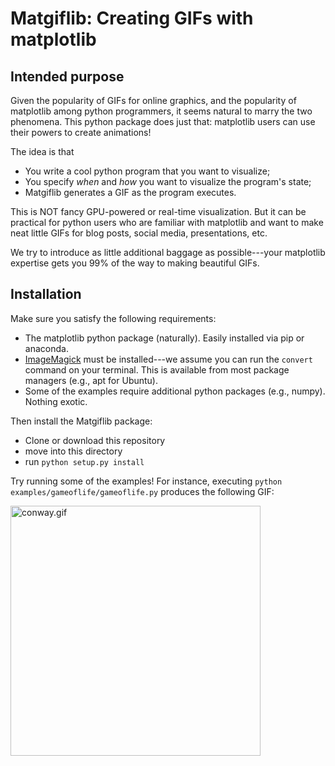 # Matgiflib: Creating GIFs with matplotlib 

## Intended purpose
Given the popularity of GIFs for online graphics, and the popularity of matplotlib among python programmers, it seems natural to marry the two phenomena. This python package does just that: matplotlib users can use their powers to create animations! 

The idea is that
* You write a cool python program that you want to visualize;
* You specify _when_ and _how_ you want to visualize the program's state;
* Matgiflib generates a GIF as the program executes.

This is NOT fancy GPU-powered or real-time visualization. 
But it can be practical for python users who are familiar with matplotlib and want to make neat little GIFs for blog posts, social media, presentations, etc.

We try to introduce as little additional baggage as possible---your matplotlib expertise gets you 99% of the way to making beautiful GIFs.

## Installation
Make sure you satisfy the following requirements:
* The matplotlib python package (naturally). Easily installed via pip or anaconda.
* [ImageMagick](https://www.imagemagick.org/script/index.php) must be installed---we assume you can run the ``convert`` command on your terminal. This is available from most package managers (e.g., apt for Ubuntu).
* Some of the examples require additional python packages (e.g., numpy). Nothing exotic.

Then install the Matgiflib package:
* Clone or download this repository
* move into this directory
* run ``python setup.py install``

Try running some of the examples! 
For instance, executing
``python examples/gameoflife/gameoflife.py`` 
produces the following GIF: 

<img src="https://github.com/dpmerrell/matgiflib/blob/master/examples/gameoflife/conway.gif?raw=true" alt="conway.gif" width="400px" />
